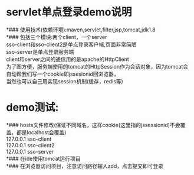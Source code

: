 # servlet单点登录demo说明  
  *### 使用技术(依赖环境):maven,servlet,filter,jsp,tomcat,jdk1.8  
  *### 包括三个模块:两个client，一个server  
    sso-client和sso-client2是单点登录客户端,页面非常简陋  
    sso-server是单点登录服务端  
    client和server之间的通信用的是apache的HttpClient  
    为了图方便，服务端使用的tomcat的HttpSession作为会话对象，因为tomcat会自动帮我们写一个cookie即jssesionid回浏览器，  
    当然也可以自己用实现session机制(缓存，redis等)  
# demo测试:  
  *### hosts文件修改(保证不同域名，这样cookie(这里指的jssessionid)不会覆盖，都是localhost会覆盖)  
    127.0.0.1 sso-client  
    127.0.0.1 sso-client2   
    127.0.0.1 sso-server  
  *### 在ide使用tomcat运行项目  
  *### 在浏览器访问项目，注意访问路径输入zdd，点击提交即可登录
